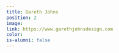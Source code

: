 ```yaml
---
title: Gareth Johns
position: 2
image: 
link: https://www.garethjohnsdesign.com
color: 
is-alumni: false
---
```


